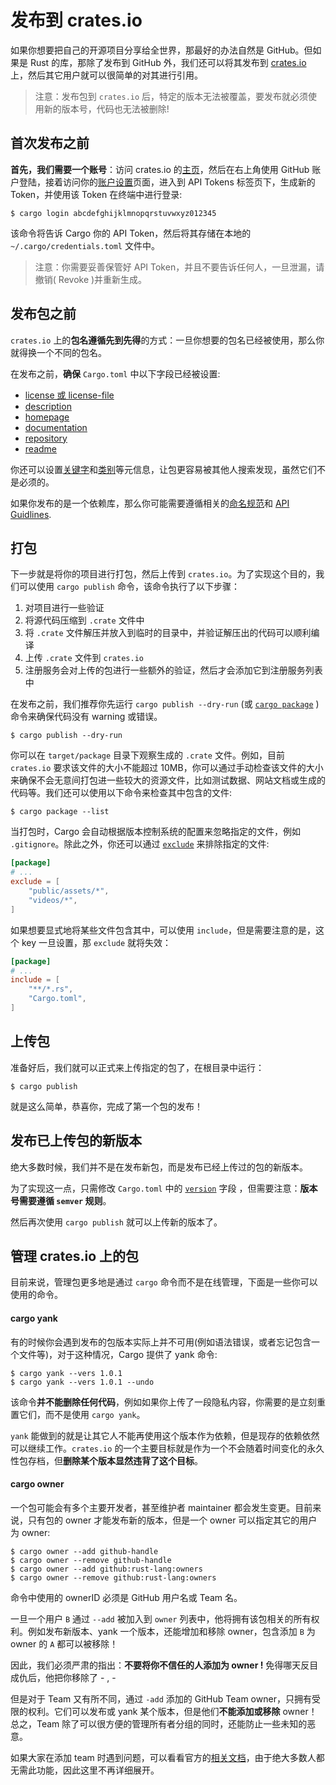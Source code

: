 # 发布到 crates.io

如果你想要把自己的开源项目分享给全世界，那最好的办法自然是 GitHub。但如果是 Rust 的库，那除了发布到 GitHub 外，我们还可以将其发布到 [crates.io](https://crates.io) 上，然后其它用户就可以很简单的对其进行引用。

> 注意：发布包到 `crates.io` 后，特定的版本无法被覆盖，要发布就必须使用新的版本号，代码也无法被删除!

## 首次发布之前

**首先，我们需要一个账号**：访问 crates.io 的[主页](https://crates.io)，然后在右上角使用 GitHub 账户登陆，接着访问你的[账户设置](https://crates.io/settings/profile)页面，进入到 API Tokens 标签页下，生成新的 Token，并使用该 Token 在终端中进行登录:

```shell
$ cargo login abcdefghijklmnopqrstuvwxyz012345
```

该命令将告诉 Cargo 你的 API Token，然后将其存储在本地的 `~/.cargo/credentials.toml` 文件中。

> 注意：你需要妥善保管好 API Token，并且不要告诉任何人，一旦泄漏，请撤销( Revoke )并重新生成。

## 发布包之前

`crates.io` 上的**包名遵循先到先得**的方式：一旦你想要的包名已经被使用，那么你就得换一个不同的包名。

在发布之前，**确保** `Cargo.toml` 中以下字段已经被设置:

- [license 或 license-file](https://course.rs/cargo/reference/manifest.html#license和license-file)
- [description](https://course.rs/cargo/reference/manifest.html#description)
- [homepage](https://course.rs/cargo/reference/manifest.html#homepage)
- [documentation](https://course.rs/cargo/reference/manifest.html#documentation)
- [repository](https://course.rs/cargo/reference/manifest.html#repository)
- [readme](https://course.rs/cargo/reference/manifest.html#readme)

你还可以设置[关键字](https://course.rs/cargo/reference/manifest.html#keywords)和[类别](https://course.rs/cargo/reference/manifest.html#categories)等元信息，让包更容易被其他人搜索发现，虽然它们不是必须的。

如果你发布的是一个依赖库，那么你可能需要遵循相关的[命名规范](https://course.rs/practice/naming.html)和 [API Guidlines](https://rust-lang.github.io/api-guidelines/).

## 打包

下一步就是将你的项目进行打包，然后上传到 `crates.io`。为了实现这个目的，我们可以使用 `cargo publish` 命令，该命令执行了以下步骤：

1. 对项目进行一些验证
2. 将源代码压缩到 `.crate` 文件中
3. 将 `.crate` 文件解压并放入到临时的目录中，并验证解压出的代码可以顺利编译
4. 上传 `.crate` 文件到 `crates.io`
5. 注册服务会对上传的包进行一些额外的验证，然后才会添加它到注册服务列表中

在发布之前，我们推荐你先运行 `cargo publish --dry-run` (或 [`cargo package`](https://doc.rust-lang.org/stable/cargo/commands/cargo-package.html) ) 命令来确保代码没有 warning 或错误。

```shell
$ cargo publish --dry-run
```

你可以在 `target/package` 目录下观察生成的 `.crate` 文件。例如，目前 `crates.io` 要求该文件的大小不能超过 10MB，你可以通过手动检查该文件的大小来确保不会无意间打包进一些较大的资源文件，比如测试数据、网站文档或生成的代码等。我们还可以使用以下命令来检查其中包含的文件:

```shell
$ cargo package --list
```

当打包时，Cargo 会自动根据版本控制系统的配置来忽略指定的文件，例如 `.gitignore`。除此之外，你还可以通过 [`exclude`](https://course.rs/cargo/reference/manifest.html#exclude和include) 来排除指定的文件:

```toml
[package]
# ...
exclude = [
    "public/assets/*",
    "videos/*",
]
```

如果想要显式地将某些文件包含其中，可以使用 `include`，但是需要注意的是，这个 key 一旦设置，那 `exclude` 就将失效：

```toml
[package]
# ...
include = [
    "**/*.rs",
    "Cargo.toml",
]
```

## 上传包

准备好后，我们就可以正式来上传指定的包了，在根目录中运行：

```shell
$ cargo publish
```

就是这么简单，恭喜你，完成了第一个包的发布！

## 发布已上传包的新版本

绝大多数时候，我们并不是在发布新包，而是发布已经上传过的包的新版本。

为了实现这一点，只需修改 `Cargo.toml` 中的 [`version`](https://course.rs/cargo/reference/manifest.html#version) 字段 ，但需要注意：**版本号需要遵循 `semver` 规则**。

然后再次使用 `cargo publish` 就可以上传新的版本了。

## 管理 crates.io 上的包

目前来说，管理包更多地是通过 `cargo` 命令而不是在线管理，下面是一些你可以使用的命令。

#### cargo yank

有的时候你会遇到发布的包版本实际上并不可用(例如语法错误，或者忘记包含一个文件等)，对于这种情况，Cargo 提供了 yank 命令:

```shell
$ cargo yank --vers 1.0.1
$ cargo yank --vers 1.0.1 --undo
```

该命令**并不能删除任何代码**，例如如果你上传了一段隐私内容，你需要的是立刻重置它们，而不是使用 `cargo yank`。

`yank` 能做到的就是让其它人不能再使用这个版本作为依赖，但是现存的依赖依然可以继续工作。`crates.io` 的一个主要目标就是作为一个不会随着时间变化的永久性包存档，但**删除某个版本显然违背了这个目标**。

#### cargo owner

一个包可能会有多个主要开发者，甚至维护者 maintainer 都会发生变更。目前来说，只有包的 owner 才能发布新的版本，但是一个 owner 可以指定其它的用户为 owner:

```shell
$ cargo owner --add github-handle
$ cargo owner --remove github-handle
$ cargo owner --add github:rust-lang:owners
$ cargo owner --remove github:rust-lang:owners
```

命令中使用的 ownerID 必须是 GitHub 用户名或 Team 名。

一旦一个用户 `B` 通过 `--add` 被加入到 `owner` 列表中，他将拥有该包相关的所有权利。例如发布新版本、yank 一个版本，还能增加和移除 owner，包含添加 `B` 为 owner 的 `A` 都可以被移除！

因此，我们必须严肃的指出：**不要将你不信任的人添加为 owner !** 免得哪天反目成仇后，他把你移除了 - , -

但是对于 Team 又有所不同，通过 `-add` 添加的 GitHub Team owner，只拥有受限的权利。它们可以发布或 yank 某个版本，但是他们**不能添加或移除** owner！总之，Team 除了可以很方便的管理所有者分组的同时，还能防止一些未知的恶意。

如果大家在添加 team 时遇到问题，可以看看官方的[相关文档](https://doc.rust-lang.org/stable/cargo/reference/publishing.html#github-permissions)，由于绝大多数人都无需此功能，因此这里不再详细展开。
